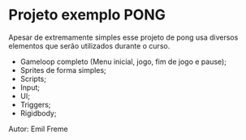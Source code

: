 # Projeto exemplo PONG

Apesar de extremamente simples esse projeto de pong usa diversos elementos que
serão utilizados durante o curso.

 - Gameloop completo (Menu inicial, jogo, fim de jogo e  pause);
 - Sprites de forma simples;
 - Scripts;
 - Input;
 - UI;
 - Triggers;
 - Rigidbody;

 Autor: Emil Freme